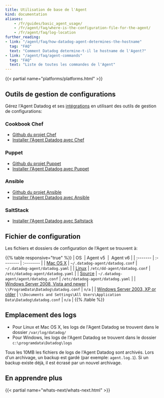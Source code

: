 ```yaml
---
title: Utilisation de base de l'Agent
kind: documentation
aliases:
    - /fr/guides/basic_agent_usage/
    - /fr/agent/faq/where-is-the-configuration-file-for-the-agent/
    - /fr/agent/faq/log-location
further_reading:
- link: "/agent/faq/how-datadog-agent-determines-the-hostname"
  tag: "FAQ"
  text: "Comment Datadog determine-t-il le hostname de l'Agent?"
- link: "/agent/faq/agent-commands"
  tag: "FAQ"
  text: "Liste de toutes les commandes de l'Agent"
---
```


{{< partial name="platforms/platforms.html" >}}

## Outils de gestion de configurations

Gérez l'Agent Datadog et ses [intégrations](/integrations) en utilisant des outils de gestion de configurations:

### Cookbook Chef
* [Github du projet Chef](https://github.com/DataDog/chef-datadog)
* [Installer l'Agent Datadog avec Chef](https://app.datadoghq.com/account/settings#integrations/chef)

### Puppet
* [Github du projet Puppet](https://github.com/DataDog/puppet-datadog-agent)
* [Installer l'Agent Datadog avec Puppet](https://app.datadoghq.com/account/settings#integrations/puppet)

### Ansible
* [Github du projet Ansible](https://github.com/DataDog/ansible-datadog)
* [Installer l'Agent Datadog avec Ansible](https://app.datadoghq.com/account/settings#agent/ansible)

### SaltStack

* [Installer l'Agent Datadog avec Saltstack](https://github.com/DataDog/datadog-formula)

## Fichier de configuration

Les fichiers et dossiers de configuration de l'Agent se trouvent à:

{{% table responsive="true" %}}
| OS                                                                       | Agent v5                                                                   |  Agent v6                       |
| :-------                                                                 | :--------                                                                  | :--------                       |
| [Mac OS X](/agent/basic_agent_usage/osx)                                 | `~/.datadog-agent/datadog.conf`                                            | `~/.datadog-agent/datadog.yaml` |
| [Linux](/agent/basic_agent_usage/ubuntu)                                 | `/etc/dd-agent/datadog.conf`                                               | `/etc/datadog-agent/datadog.yaml`                                |
| [Source](/agent/basic_agent_usage/source)                                | `~/.datadog-agent/agent/datadog.conf`                                      | `/etc/datadog-agent/datadog.yaml`                                |
| [Windows Server 2008, Vista and newer](/agent/basic_agent_usage/windows) | `\\ProgramData\Datadog\datadog.conf`                                       | `n/a`                                |
| [Windows Server 2003, XP or older](/agent/basic_agent_usage/windows)     | `\\Documents and Settings\All Users\Application Data\Datadog\datadog.conf` | `n/a`                                |
{{% /table %}}

## Emplacement des logs

* Pour Linux et Mac OS X, les logs de l'Agent Datadog se trouvent dans le dossier `/var/log/datadog/`
* Pour Windows, les logs de l'Agent Datadog se trouvent dans le dossier `c:\programdata\Datadog\logs`

Tous les 10MB les fichiers de logs de l'Agent Datadog sont archivés. Lors d'un archivage, un backup est gardé (par exemple: `agent.log.1`). Si un backup existe déjà, il est écrasé par un nouvel archivage.

## En apprendre plus

{{< partial name="whats-next/whats-next.html" >}}